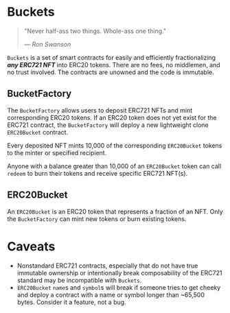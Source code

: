# Buckets

> "Never half-ass two things. Whole-ass one thing."
> 
> — <cite>Ron Swanson<cite>

`Buckets` is a set of smart contracts for easily and efficiently fractionalizing _**any ERC721 NFT**_ into ERC20 tokens. There are no fees, no middlemen, and no trust involved. The contracts are unowned and the code is immutable.

## BucketFactory
The `BucketFactory` allows users to deposit ERC721 NFTs and mint corresponding ERC20 tokens. If an ERC20 token does not yet exist for the ERC721 contract, the `BucketFactory` will deploy a new lightweight clone `ERC20Bucket` contract. 

Every deposited NFT mints 10,000 of the corresponding `ERC20Bucket` tokens to the minter or specified recipient.

Anyone with a balance greater than 10,000 of an `ERC20Bucket` token can call `redeem` to burn their tokens and receive specific ERC721 NFT(s).

## ERC20Bucket
An `ERC20Bucket` is an ERC20 token that represents a fraction of an NFT. Only the `BucketFactory` can mint new tokens or burn existing tokens.

# Caveats

- Nonstandard ERC721 contracts, especially that do not have true immutable ownership or intentionally break composability of the ERC721 standard may be incompatible with `Buckets`.
- `ERC20Bucket` `name`s and `symbol`s will break if someone tries to get cheeky and deploy a contract with a name or symbol longer than ~65,500 bytes. Consider it a feature, not a bug.
